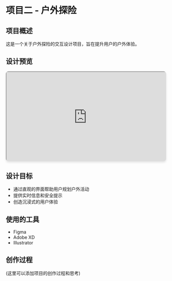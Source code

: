 # 项目二 - 户外探险

## 项目概述

这是一个关于户外探险的交互设计项目，旨在提升用户的户外体验。

## 设计预览

<div style="position: relative; padding-bottom: 56.25%; height: 0; overflow: hidden; max-width: 100%; border-radius: 8px; box-shadow: 0 4px 6px rgba(0,0,0,0.1);">
  <iframe 
    style="position: absolute; top: 0; left: 0; width: 100%; height: 100%;" 
    src="https://www.figma.com/embed?embed_host=share&url=https%3A%2F%2Fwww.figma.com%2Fproto%2FOxS0QVRmecaATScPw9n7Jf%2Fproject2-%25E6%2588%25B7%25E5%25A4%2596%25E6%258E%25A2%25E9%2599%25A9%3Fpage-id%3D0%253A1%26node-id%3D420-6814%26t%3DhWhVCWsLRLwfTHDQ-0%26scaling%3Dmin-zoom%26content-scaling%3Dfixed" 
    allowfullscreen>
  </iframe>
</div>

## 设计目标

- 通过直观的界面帮助用户规划户外活动
- 提供实时信息和安全提示
- 创造沉浸式的用户体验

## 使用的工具

- Figma
- Adobe XD
- Illustrator

## 创作过程

(这里可以添加项目的创作过程和思考) 